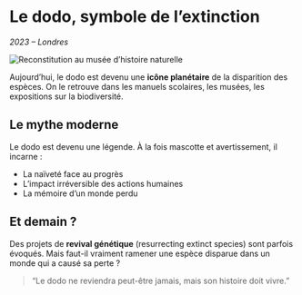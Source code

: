# Le dodo, symbole de l’extinction  
*2023 – Londres*

![Reconstitution au musée d’histoire naturelle](/images/dodo2023.jpg)

Aujourd’hui, le dodo est devenu une **icône planétaire** de la disparition des espèces. On le retrouve dans les manuels scolaires, les musées, les expositions sur la biodiversité.

## Le mythe moderne  
Le dodo est devenu une légende. À la fois mascotte et avertissement, il incarne :

- La naïveté face au progrès
- L’impact irréversible des actions humaines
- La mémoire d’un monde perdu

## Et demain ?  
Des projets de **revival génétique** (resurrecting extinct species) sont parfois évoqués. Mais faut-il vraiment ramener une espèce disparue dans un monde qui a causé sa perte ?

> “Le dodo ne reviendra peut-être jamais, mais son histoire doit vivre.”
